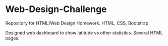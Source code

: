 # Web-Design-Challenge
Repository for HTML/Web Design Homework. HTML, CSS, Bootstrap

Designed web dashboard to show latitude vs other statistics.
Several HTML pages.
